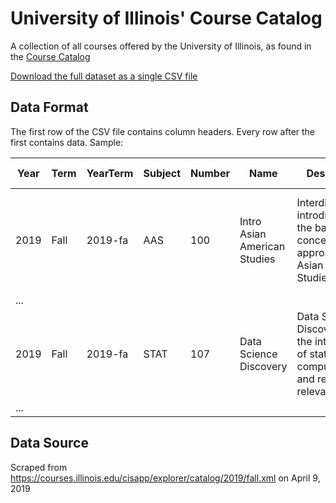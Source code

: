 
# University of Illinois' Course Catalog

A collection of all courses offered by the University of Illinois, as found in the [Course Catalog](https://courses.illinois.edu/cisapp/explorer/catalog/DEFAULT/DEFAULT.xml)

[Download the full dataset as a single CSV file](https://raw.githubusercontent.com/wadefagen/datasets/master/course-catalog/uiuc-course-catalog.csv)


## Data Format

The first row of the CSV file contains column headers. Every row after the first contains data. Sample:

| Year | Term | YearTerm | Subject | Number | Name  | Description | Credit Hours | Section Info | Degree Attributes | Schedule Information | 
| ---- | ---- | -------- | ------- | ------ | ----- | ----------- | ------------ | ------------ | ----------------- | -------------------- |
| 2019 | Fall | 2019-fa  | AAS | 100 | Intro Asian American Studies | Interdisciplinary introduction to the basic concepts and approaches in Asian American Studies [...] | 3 hours. |  | Social & Beh Sci - Soc Sci, and Cultural Studies - US Minority course. |  |
| ... |
| 2019 | Fall | 2019-fa  | STAT | 107 | Data Science Discovery | Data Science Discovery is the intersection of statistics, computation, and real-world relevance [...] | 4 hours. | Same as CS 107 and IS 107. | Quantitative Reasoning I course. | |
| ... |


## Data Source

Scraped from https://courses.illinois.edu/cisapp/explorer/catalog/2019/fall.xml on April 9, 2019